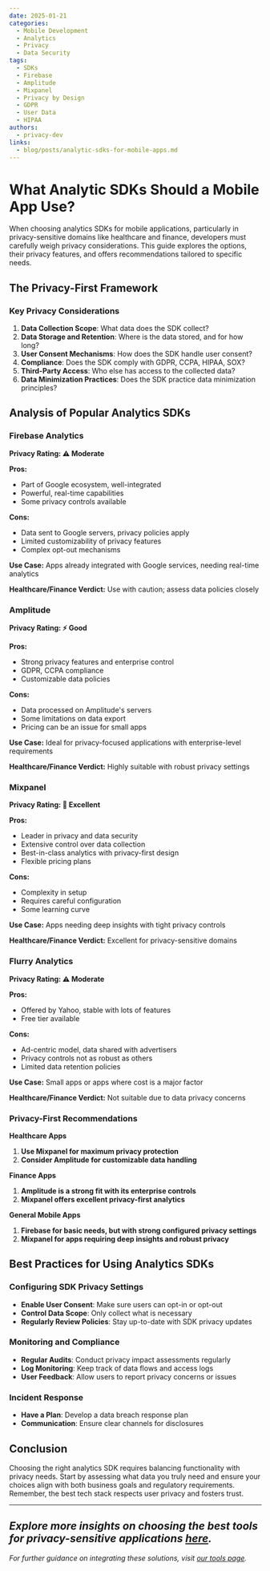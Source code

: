 ```yaml
---
date: 2025-01-21
categories:
  - Mobile Development
  - Analytics
  - Privacy
  - Data Security
tags:
  - SDKs
  - Firebase
  - Amplitude
  - Mixpanel
  - Privacy by Design
  - GDPR
  - User Data
  - HIPAA
authors:
  - privacy-dev
links:
  - blog/posts/analytic-sdks-for-mobile-apps.md
---
```


# What Analytic SDKs Should a Mobile App Use?

When choosing analytics SDKs for mobile applications, particularly in privacy-sensitive domains like healthcare and finance, developers must carefully weigh privacy considerations. This guide explores the options, their privacy features, and offers recommendations tailored to specific needs.

<!-- more -->

## The Privacy-First Framework  
### Key Privacy Considerations
1. **Data Collection Scope**: What data does the SDK collect?
2. **Data Storage and Retention**: Where is the data stored, and for how long?
3. **User Consent Mechanisms**: How does the SDK handle user consent?
4. **Compliance**: Does the SDK comply with GDPR, CCPA, HIPAA, SOX?
5. **Third-Party Access**: Who else has access to the collected data?
6. **Data Minimization Practices**: Does the SDK practice data minimization principles?

## Analysis of Popular Analytics SDKs

### Firebase Analytics
**Privacy Rating: ⚠️ Moderate**

**Pros:**  
- Part of Google ecosystem, well-integrated  
- Powerful, real-time capabilities  
- Some privacy controls available

**Cons:**  
- Data sent to Google servers, privacy policies apply  
- Limited customizability of privacy features  
- Complex opt-out mechanisms

**Use Case:** Apps already integrated with Google services, needing real-time analytics

**Healthcare/Finance Verdict:** Use with caution; assess data policies closely

### Amplitude
**Privacy Rating: ⚡ Good**

**Pros:**  
- Strong privacy features and enterprise control  
- GDPR, CCPA compliance  
- Customizable data policies

**Cons:**  
- Data processed on Amplitude's servers  
- Some limitations on data export  
- Pricing can be an issue for small apps

**Use Case:** Ideal for privacy-focused applications with enterprise-level requirements

**Healthcare/Finance Verdict:** Highly suitable with robust privacy settings

### Mixpanel
**Privacy Rating: 🌟 Excellent**

**Pros:**  
- Leader in privacy and data security  
- Extensive control over data collection  
- Best-in-class analytics with privacy-first design  
- Flexible pricing plans

**Cons:**  
- Complexity in setup  
- Requires careful configuration  
- Some learning curve

**Use Case:** Apps needing deep insights with tight privacy controls

**Healthcare/Finance Verdict:** Excellent for privacy-sensitive domains

### Flurry Analytics
**Privacy Rating: ⚠️ Moderate**

**Pros:**  
- Offered by Yahoo, stable with lots of features  
- Free tier available

**Cons:**  
- Ad-centric model, data shared with advertisers  
- Privacy controls not as robust as others  
- Limited data retention policies

**Use Case:** Small apps or apps where cost is a major factor

**Healthcare/Finance Verdict:** Not suitable due to data privacy concerns

### Privacy-First Recommendations
**Healthcare Apps**  
1. **Use Mixpanel for maximum privacy protection**  
2. **Consider Amplitude for customizable data handling**

**Finance Apps**  
1. **Amplitude is a strong fit with its enterprise controls**  
2. **Mixpanel offers excellent privacy-first analytics**

**General Mobile Apps**  
1. **Firebase for basic needs, but with strong configured privacy settings**  
2. **Mixpanel for apps requiring deep insights and robust privacy**

## Best Practices for Using Analytics SDKs
### Configuring SDK Privacy Settings
- **Enable User Consent**: Make sure users can opt-in or opt-out  
- **Control Data Scope**: Only collect what is necessary  
- **Regularly Review Policies**: Stay up-to-date with SDK privacy updates

### Monitoring and Compliance
- **Regular Audits**: Conduct privacy impact assessments regularly
- **Log Monitoring**: Keep track of data flows and access logs
- **User Feedback**: Allow users to report privacy concerns or issues

### Incident Response
- **Have a Plan**: Develop a data breach response plan  
- **Communication**: Ensure clear channels for disclosures

## Conclusion
Choosing the right analytics SDK requires balancing functionality with privacy needs. Start by assessing what data you truly need and ensure your choices align with both business goals and regulatory requirements. Remember, the best tech stack respects user privacy and fosters trust.

---

*Explore more insights on choosing the best tools for privacy-sensitive applications [here](../../index.md).*   
---

*For further guidance on integrating these solutions, visit [our tools page](../../tools.md).*

